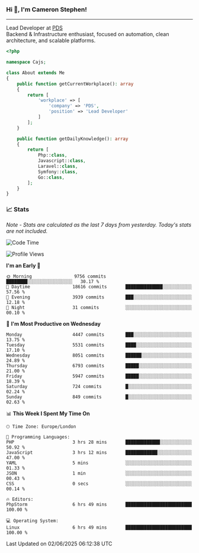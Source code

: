### Hi 👋, I'm Cameron Stephen!

---

Lead Developer at [PDS](https://prindatasolutions.co.uk)  
Backend & Infrastructure enthusiast, focused on automation, clean architecture, and scalable platforms.


```php
<?php

namespace Cajs;

class About extends Me
{
    public function getCurrentWorkplace(): array
    {
        return [
            'workplace' => [
                'company' => 'PDS',
                'position' => 'Lead Developer'
            ]
        ];
    }

    public function getDailyKnowledge(): array
    {
        return [
            Php::class,
            Javascript::class,
            Laravel::class,
            Symfony::class,
            Go::class,
        ];
    }
}
```

### 📈 Stats
<p><em>Note - Stats are calculated as the last 7 days from yesterday. Today's stats are not included.</em></p>


<!--START_SECTION:waka-->
![Code Time](http://img.shields.io/badge/Code%20Time-4%2C500%20hrs%2030%20mins-blue)

![Profile Views](http://img.shields.io/badge/Profile%20Views-0-blue)

**I'm an Early 🐤** 

```text
🌞 Morning                9756 commits        ████████░░░░░░░░░░░░░░░░░   30.17 % 
🌆 Daytime                18616 commits       ██████████████░░░░░░░░░░░   57.56 % 
🌃 Evening                3939 commits        ███░░░░░░░░░░░░░░░░░░░░░░   12.18 % 
🌙 Night                  31 commits          ░░░░░░░░░░░░░░░░░░░░░░░░░   00.10 % 
```
📅 **I'm Most Productive on Wednesday** 

```text
Monday                   4447 commits        ███░░░░░░░░░░░░░░░░░░░░░░   13.75 % 
Tuesday                  5531 commits        ████░░░░░░░░░░░░░░░░░░░░░   17.10 % 
Wednesday                8051 commits        ██████░░░░░░░░░░░░░░░░░░░   24.89 % 
Thursday                 6793 commits        █████░░░░░░░░░░░░░░░░░░░░   21.00 % 
Friday                   5947 commits        █████░░░░░░░░░░░░░░░░░░░░   18.39 % 
Saturday                 724 commits         █░░░░░░░░░░░░░░░░░░░░░░░░   02.24 % 
Sunday                   849 commits         █░░░░░░░░░░░░░░░░░░░░░░░░   02.63 % 
```


📊 **This Week I Spent My Time On** 

```text
🕑︎ Time Zone: Europe/London

💬 Programming Languages: 
PHP                      3 hrs 28 mins       █████████████░░░░░░░░░░░░   50.92 % 
JavaScript               3 hrs 12 mins       ████████████░░░░░░░░░░░░░   47.00 % 
YAML                     5 mins              ░░░░░░░░░░░░░░░░░░░░░░░░░   01.33 % 
JSON                     1 min               ░░░░░░░░░░░░░░░░░░░░░░░░░   00.43 % 
CSS                      0 secs              ░░░░░░░░░░░░░░░░░░░░░░░░░   00.14 % 

🔥 Editors: 
PhpStorm                 6 hrs 49 mins       █████████████████████████   100.00 % 

💻 Operating System: 
Linux                    6 hrs 49 mins       █████████████████████████   100.00 % 
```


 Last Updated on 02/06/2025 06:12:38 UTC
<!--END_SECTION:waka-->
